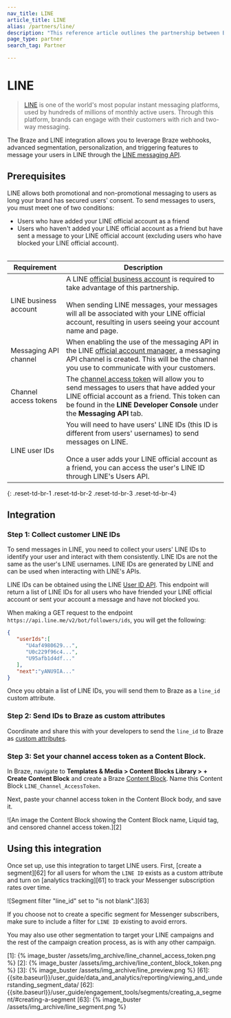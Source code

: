 ```yaml
---
nav_title: LINE
article_title: LINE
alias: /partners/line/
description: "This reference article outlines the partnership between Braze and LINE, one of the world's most popular instant messaging platforms."
page_type: partner
search_tag: Partner

---
```


# LINE

> [LINE](https://line.me/en/) is one of the world's most popular instant messaging platforms, used by hundreds of millions of monthly active users. Through this platform, brands can engage with their customers with rich and two-way messaging.

The Braze and LINE integration allows you to leverage Braze webhooks, advanced segmentation, personalization, and triggering features to message your users in LINE through the [LINE messaging API](https://developers.line.biz/en/docs/messaging-api/overview/).

## Prerequisites

LINE allows both promotional and non-promotional messaging to users as long your brand has secured users' consent. To send messages to users, you must meet one of two conditions:
- Users who have added your LINE official account as a friend
- Users who haven't added your LINE official account as a friend but have sent a message to your LINE official account (excluding users who have blocked your LINE official account).
<br><br>

| Requirement | Description |
| ----------- | ----------- | 
| LINE business account | A LINE [official business account](https://www.linebiz.com/jp-en/) is required to take advantage of this partnership.<br><br>When sending LINE messages, your messages will all be associated with your LINE official account, resulting in users seeing your account name and page.|
| Messaging API channel | When enabling the use of the messaging API in the LINE [official account manager](https://developers.line.biz/en/docs/messaging-api/getting-started/#using-oa-manager), a messaging API channel is created. This will be the channel you use to communicate with your customers. |
| Channel access tokens |The [channel access token](https://developers.line.biz/en/docs/messaging-api/channel-access-tokens/) will allow you to send messages to users that have added your LINE official account as a friend. This token can be found in the **LINE Developer Console** under the **Messaging API** tab.
| LINE user IDs | You will need to have users' LINE IDs (this ID is different from users' usernames) to send messages on LINE.<br><br>Once a user adds your LINE official account as a friend, you can access the user's LINE ID through LINE's Users API. |
{: .reset-td-br-1 .reset-td-br-2 .reset-td-br-3  .reset-td-br-4}

## Integration

### Step 1: Collect customer LINE IDs

To send messages in LINE, you need to collect your users' LINE IDs to identify your user and interact with them consistently. LINE IDs are not the same as the user's LINE usernames. LINE IDs are generated by LINE and can be used when interacting with LINE's APIs.

LINE IDs can be obtained using the LINE [User ID API](https://developers.line.biz/en/reference/messaging-api/#get-follower-ids). This endpoint will return a list of LINE IDs for all users who have friended your LINE official account or sent your account a message and have not blocked you. 

When making a GET request to the endpoint `https://api.line.me/v2/bot/followers/ids`, you will get the following:
```json
{
   "userIds":[
      "U4af4980629...",
      "U0c229f96c4...",
      "U95afb1d4df..."
   ],
   "next":"yANU9IA..."
}
```
Once you obtain a list of LINE IDs, you will send them to Braze as a `line_id` custom attribute.

### Step 2: Send IDs to Braze as custom attributes

Coordinate and share this with your developers to send the `line_id` to Braze as [custom attributes]({{site.baseurl}}/user_guide/Data_and_Analytics/Custom_Data/Custom_Attributes/#custom-attributes).

### Step 3: Set your channel access token as a Content Block.

In Braze, navigate to **Templates & Media > Content Blocks Library > + Create Content Block** and create a Braze [Content Block]({{site.baseurl}}/user_guide/engagement_tools/templates_and_media/content_blocks/#content-blocks). Name this Content Block `LINE_Channel_AccessToken`. 

Next, paste your channel access token in the Content Block body, and save it.

![An image the Content Block showing the Content Block name, Liquid tag, and censored channel access token.][2]

## Using this integration

Once set up, use this integration to target LINE users. First, [create a segment][62] for all users for whom the `LINE ID` exists as a custom attribute and turn on [analytics tracking][61] to track your Messenger subscription rates over time. 

![Segment filter "line_id" set to "is not blank".][63]

If you choose not to create a specific segment for Messenger subscribers, make sure to include a filter for `LINE ID` existing to avoid errors.

You may also use other segmentation to target your LINE campaigns and the rest of the campaign creation process, as is with any other campaign.

[1]: {% image_buster /assets/img_archive/line_channel_access_token.png %}
[2]: {% image_buster /assets/img_archive/line_content_block_token.png %}
[3]: {% image_buster /assets/img_archive/line_preview.png %}
[61]: {{site.baseurl}}/user_guide/data_and_analytics/reporting/viewing_and_understanding_segment_data/
[62]: {{site.baseurl}}/user_guide/engagement_tools/segments/creating_a_segment/#creating-a-segment
[63]: {% image_buster /assets/img_archive/line_segment.png %}
